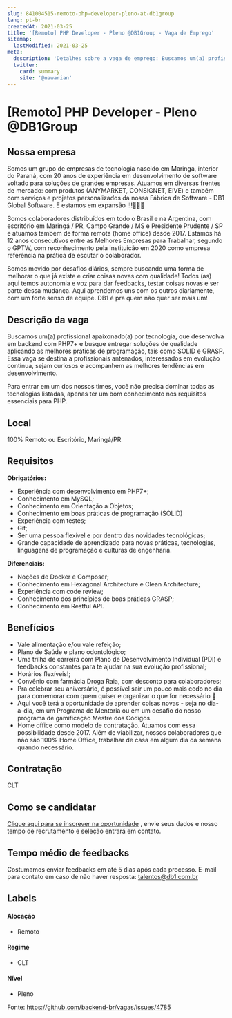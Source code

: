 ```yaml
---
slug: 841004515-remoto-php-developer-pleno-at-db1group
lang: pt-br
createdAt: 2021-03-25
title: '[Remoto] PHP Developer - Pleno @DB1Group - Vaga de Emprego'
sitemap:
  lastModified: 2021-03-25
meta:
  description: 'Detalhes sobre a vaga de emprego: Buscamos um(a) profissional apaixonado(a) por tecnologia, que desenvolva em backend com PHP7+ e busque entregar soluções de qualidade aplicando as melhores práticas de programação, tais como SOLID e GRASP. Essa vaga se destina a profissionais antenados, interessados em evolução contínua, sejam curiosos e acompanhem as melhores tendências em desenvolvimento. Para entrar em um dos nossos times, você não precisa dominar todas as tecnologias listadas, apenas ter um bom conhecimento nos requisitos essenciais para PHP.'
  twitter:
    card: summary
    site: '@nawarian'
---
```


# [Remoto] PHP Developer - Pleno @DB1Group

## Nossa empresa

Somos um grupo de empresas de tecnologia nascido em Maringá, interior do Paraná, com 20 anos de experiência em desenvolvimento de software voltado para soluções de grandes empresas. Atuamos em diversas frentes de mercado: com produtos (ANYMARKET, CONSIGNET, EIVE) e também com serviços e projetos personalizados da nossa Fábrica de Software - DB1 Global Software. E estamos em expansão !!!🚀🚀🚀

Somos colaboradores distribuídos em todo o Brasil e na Argentina, com escritório em Maringá / PR, Campo Grande / MS e Presidente Prudente / SP e atuamos também de forma remota (home office) desde 2017. Estamos há 12 anos consecutivos entre as Melhores Empresas para Trabalhar, segundo o GPTW, com reconhecimento pela instituição em 2020 como empresa referência na prática de escutar o colaborador.

Somos movido por desafios diários, sempre buscando uma forma de melhorar o que já existe e criar coisas novas com qualidade! Todos (as) aqui temos autonomia e voz para dar feedbacks, testar coisas novas e ser parte dessa mudança. Aqui aprendemos uns com os outros diariamente, com um forte senso de equipe. DB1 é pra quem não quer ser mais um!

## Descrição da vaga

Buscamos um(a) profissional apaixonado(a) por tecnologia, que desenvolva em backend com PHP7+ e busque entregar soluções de qualidade aplicando as melhores práticas de programação, tais como SOLID e GRASP. Essa vaga se destina a profissionais antenados, interessados em evolução contínua, sejam curiosos e acompanhem as melhores tendências em desenvolvimento.

Para entrar em um dos nossos times, você não precisa dominar todas as tecnologias listadas, apenas ter um bom conhecimento nos requisitos essenciais para PHP. 

## Local

100% Remoto ou Escritório, Maringá/PR

## Requisitos

**Obrigatórios:**
- Experiência com desenvolvimento em PHP7+;
- Conhecimento em MySQL;
- Conhecimento em Orientação a Objetos;
- Conhecimento em boas práticas de programação (SOLID)
- Experiência com testes;
- Git;
- Ser uma pessoa flexível e por dentro das novidades tecnológicas; 
- Grande capacidade de aprendizado para novas práticas, tecnologias, linguagens de programação e culturas de engenharia.

**Diferenciais:**
- Noções de Docker e Composer;
- Conhecimento em Hexagonal Architecture e Clean Architecture;
- Experiência com code review;
- Conhecimento dos princípios de boas práticas GRASP;
- Conhecimento em Restful API.

## Benefícios

- Vale alimentação e/ou vale refeição;
- Plano de Saúde e plano odontológico;
- Uma trilha de carreira com Plano de Desenvolvimento Individual (PDI) e feedbacks constantes para te ajudar na sua evolução profissional;
- Horários flexíveis!;
- Convênio com farmácia Droga Raia, com desconto para colaboradores;
- Pra celebrar seu aniversário, é possível sair um pouco mais cedo no dia para comemorar com quem quiser e organizar o que for necessário 🥳
- Aqui você terá a oportunidade de aprender coisas novas - seja no dia-a-dia, em um Programa de Mentoria ou em um desafio do nosso programa de gamificação Mestre dos Códigos.
- Home office como modelo de contratação. Atuamos com essa possibilidade desde 2017. Além de viabilizar, nossos colaboradores que não são 100% Home Office, trabalhar de casa em algum dia da semana quando necessário.

## Contratação

CLT

## Como se candidatar

[Clique aqui para se inscrever na oportunidade](https://vagasdb1.recruiterbox.com/jobs/fk0qyoc?source=Github) , envie seus dados e nosso tempo de recrutamento e seleção entrará em contato.

## Tempo médio de feedbacks

Costumamos enviar feedbacks em até 5 dias após cada processo.
E-mail para contato em caso de não haver resposta: talentos@db1.com.br

## Labels

#### Alocação
- Remoto

#### Regime
- CLT

#### Nível
- Pleno

Fonte: https://github.com/backend-br/vagas/issues/4785